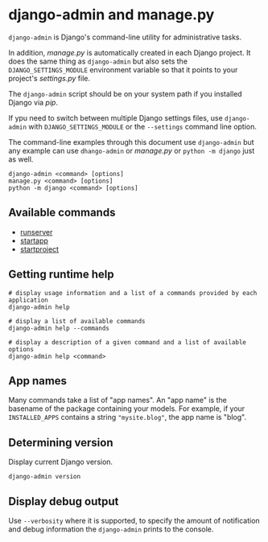 # django-admin and manage.py

`django-admin` is Django's command-line utility for administrative tasks.

In addition, *manage.py* is automatically created in each Django project. It does the
same thing as `django-admin` but also sets the `DJANGO_SETTINGS_MODULE` environment
variable so that it points to your project's *settings.py* file.

The `django-admin` script should be on your system path if you installed Django via
*pip*.

If ypu need to switch between multiple Django settings files, use `django-admin` with
`DJANGO_SETTINGS_MODULE` or the `--settings` command line option.

The command-line examples through this document use `django-admin` but any example can
use `dhango-admin` or *manage.py* or `python -m django` just as well.

```shell
django-admin <command> [options]
manage.py <command> [options]
python -m django <command> [options]
```

## Available commands

- [runserver](commands/runserver.md)
- [startapp](commands/startapp.md)
- [startproject](commands/startproject.md)

## Getting runtime help

```shell
# display usage information and a list of a commands provided by each application
django-admin help

# display a list of available commands
django-admin help --commands

# display a description of a given command and a list of available options
django-admin help <command>
```

## App names

Many commands take a list of "app names". An "app name" is the basename of the package
containing your models. For example, if your `INSTALLED_APPS` contains a string
`"mysite.blog"`, the app name is "blog".

## Determining version

Display current Django version.

```shell
django-admin version
```

## Display debug output

Use `--verbosity` where it is supported, to specify the amount of notification and debug
information the `django-admin` prints to the console.
